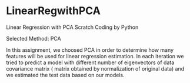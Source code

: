 # LinearRegwithPCA
Linear Regression with PCA Scratch Coding by Python

Selected Method: PCA

In this assignment, we choosed PCA in order to determine how many features will be used for linear regression estimation.
In each iteration we tried to predict a model with different number of eigenvectors of
data covariance matrix ( matrix obtained by normalization of original data) and we estimated the test data based on our models.
